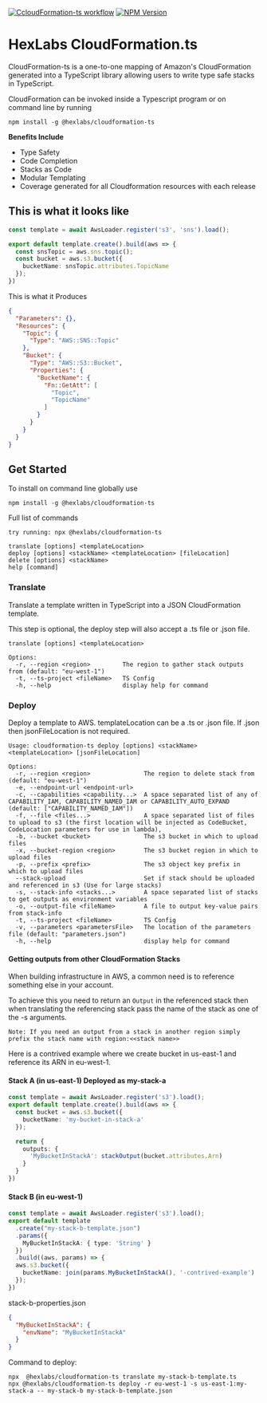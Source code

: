 [![CcloudFormation-ts workflow](https://github.com/hexlabsio/cloudformation-ts/actions/workflows/build.yml/badge.svg)](https://github.com/hexlabsio/cloudformation-ts/actions/workflows/build.yml)
[![NPM Version](https://badge.fury.io/js/%40hexlabs%2Fcloudformation-ts.svg)](https://badge.fury.io/js/%40hexlabs%2Fcloudformation-ts)

# HexLabs CloudFormation.ts

CloudFormation-ts is a one-to-one mapping of Amazon's CloudFormation generated into a TypeScript library allowing users to write type safe stacks in TypeScript.

CloudFormation can be invoked inside a Typescript program or on command line by running 

```
npm install -g @hexlabs/cloudformation-ts
```

**Benefits Include**

 * Type Safety
 * Code Completion
 * Stacks as Code
 * Modular Templating
 * Coverage generated for all Cloudformation resources with each release

## This is what it looks like

```typescript
const template = await AwsLoader.register('s3', 'sns').load();

export default template.create().build(aws => {
  const snsTopic = aws.sns.topic();
  const bucket = aws.s3.bucket({
    bucketName: snsTopic.attributes.TopicName
  });
})
```

This is what it Produces

```JSON
{
  "Parameters": {},
  "Resources": {
    "Topic": {
      "Type": "AWS::SNS::Topic"
    },
    "Bucket": {
      "Type": "AWS::S3::Bucket",
      "Properties": {
        "BucketName": {
          "Fn::GetAtt": [
            "Topic",
            "TopicName"
          ]
        }
      }
    }
  }
}
```

## Get Started
To install on command line globally use
```
npm install -g @hexlabs/cloudformation-ts
```

Full list of commands
```
try running: npx @hexlabs/cloudformation-ts
```

```
translate [options] <templateLocation>
deploy [options] <stackName> <templateLocation> [fileLocation]
delete [options] <stackName>
help [command]                                   
```

### Translate

Translate a template written in TypeScript into a JSON CloudFormation template.

This step is optional, the deploy step will also accept a .ts file or .json file.

```
translate [options] <templateLocation>

Options:
  -r, --region <region>         The region to gather stack outputs from (default: "eu-west-1")
  -t, --ts-project <fileName>   TS Config
  -h, --help                    display help for command
```

### Deploy

Deploy a template to AWS. templateLocation can be a .ts or .json file. If .json then jsonFileLocation is not required.

```
Usage: cloudformation-ts deploy [options] <stackName> <templateLocation> [jsonFileLocation]

Options:
  -r, --region <region>               The region to delete stack from (default: "eu-west-1")
  -e, --endpoint-url <endpoint-url>
  -c, --capabilities <capability...>  A space separated list of any of CAPABILITY_IAM, CAPABILITY_NAMED_IAM or CAPABILITY_AUTO_EXPAND (default: ["CAPABILITY_NAMED_IAM"])
  -f, --file <files...>               A space separated list of files to upload to s3 (the first location will be injected as CodeBucket, CodeLocation parameters for use in lambda),
  -b, --bucket <bucket>               The s3 bucket in which to upload files
  -x, --bucket-region <region>        The s3 bucket region in which to upload files
  -p, --prefix <prefix>               The s3 object key prefix in which to upload files
  --stack-upload                      Set if stack should be uploaded and referenced in s3 (Use for large stacks)
  -s, --stack-info <stacks...>        A space separated list of stacks to get outputs as environment variables
  -o, --output-file <fileName>        A file to output key-value pairs from stack-info
  -t, --ts-project <fileName>         TS Config
  -v, --parameters <parametersFile>   The location of the parameters file (default: "parameters.json")
  -h, --help                          display help for command
```



#### Getting outputs from other CloudFormation Stacks

When building infrastructure in AWS, a common need is to reference something else in your account.

To achieve this you need to return an `Output` in the referenced stack then when translating the referencing stack pass the name of the stack as one of the -s arguments.

    Note: If you need an output from a stack in another region simply prefix the stack name with region:<<stack name>>

Here is a contrived example where we create bucket in us-east-1 and reference its ARN in eu-west-1.

#### Stack A (in us-east-1) Deployed as my-stack-a

```typescript
const template = await AwsLoader.register('s3').load();
export default template.create().build(aws => {
  const bucket = aws.s3.bucket({
    bucketName: 'my-bucket-in-stack-a'
  });

  return {
    outputs: {
      'MyBucketInStackA': stackOutput(bucket.attributes.Arn)
    }
  }
})
```

#### Stack B (in eu-west-1)

```typescript
const template = await AwsLoader.register('s3').load();
export default template
  .create("my-stack-b-template.json")
  .params({
    MyBucketInStackA: { type: 'String' }
  })
  .build((aws, params) => {
  aws.s3.bucket({
    bucketName: join(params.MyBucketInStackA(), '-contrived-example')
  });
})
```

stack-b-properties.json

```json
{
  "MyBucketInStackA": {
    "envName": "MyBucketInStackA"
  }
}
```

Command to deploy:

```shell
npx  @hexlabs/cloudformation-ts translate my-stack-b-template.ts
npx @hexlabs/cloudformation-ts deploy -r eu-west-1 -s us-east-1:my-stack-a -- my-stack-b my-stack-b-template.json
```
